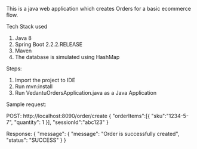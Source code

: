 This is a java web application which creates Orders for a basic ecommerce flow. 

Tech Stack used 

1. Java 8
2. Spring Boot 2.2.2.RELEASE
3. Maven 
3. The database is simulated using HashMap 

Steps:

1. Import the project to IDE
2. Run mvn:install 
3. Run VedantuOrdersApplication.java as a Java Application

Sample request:

POST: http://localhost:8090/order/create
{
"orderItems":[{
"sku":"1234-5-7",
"quantity": 1
}],
"sessionId":"abc123"
}

Response:
{
    "message": {
        "message": "Order is successfully created",
        "status": "SUCCESS"
    }
}
